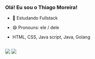 ### Olá! Eu sou o Thiago Moreira!

- 🌱 Estudando Fullstack
- 😄 Pronouns: ele / dele
- HTML, CSS, Java script, Java, Golang



  
  ##
  
<div> 
  <a href = "mailto:th.moreira1982@gmail.com"><img src="https://img.shields.io/badge/-Gmail-%23333?style=for-the-badge&logo=gmail&logoColor=white" target="_blank"></a>
  <a href="https://www.https://www.linkedin.com/in/thiago-moreira-3108/" target="_blank"><img src="https://img.shields.io/badge/-LinkedIn-%230077B5?style=for-the-badge&logo=linkedin&logoColor=white" target="_blank"></a> 
 

 
</div>
